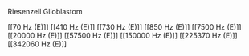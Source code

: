 Riesenzell Glioblastom

[[70 Hz (E)]]
[[410 Hz (E)]]
[[730 Hz (E)]]
[[850 Hz (E)]]
[[7500 Hz (E)]]
[[20000 Hz (E)]]
[[57500 Hz (E)]]
[[150000 Hz (E)]]
[[225370 Hz (E)]]
[[342060 Hz (E)]]